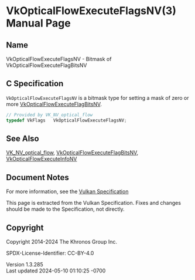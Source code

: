 # VkOpticalFlowExecuteFlagsNV(3) Manual Page

## Name

VkOpticalFlowExecuteFlagsNV - Bitmask of VkOpticalFlowExecuteFlagBitsNV



## <a href="#_c_specification" class="anchor"></a>C Specification

`VkOpticalFlowExecuteFlagsNV` is a bitmask type for setting a mask of
zero or more
[VkOpticalFlowExecuteFlagBitsNV](https://registry.khronos.org/vulkan/specs/1.3-extensions/man/html/VkOpticalFlowExecuteFlagBitsNV.html).

``` c
// Provided by VK_NV_optical_flow
typedef VkFlags   VkOpticalFlowExecuteFlagsNV;
```

## <a href="#_see_also" class="anchor"></a>See Also

[VK_NV_optical_flow](https://registry.khronos.org/vulkan/specs/1.3-extensions/man/html/VK_NV_optical_flow.html),
[VkOpticalFlowExecuteFlagBitsNV](https://registry.khronos.org/vulkan/specs/1.3-extensions/man/html/VkOpticalFlowExecuteFlagBitsNV.html),
[VkOpticalFlowExecuteInfoNV](https://registry.khronos.org/vulkan/specs/1.3-extensions/man/html/VkOpticalFlowExecuteInfoNV.html)

## <a href="#_document_notes" class="anchor"></a>Document Notes

For more information, see the <a
href="https://registry.khronos.org/vulkan/specs/1.3-extensions/html/vkspec.html#VkOpticalFlowExecuteFlagsNV"
target="_blank" rel="noopener">Vulkan Specification</a>

This page is extracted from the Vulkan Specification. Fixes and changes
should be made to the Specification, not directly.

## <a href="#_copyright" class="anchor"></a>Copyright

Copyright 2014-2024 The Khronos Group Inc.

SPDX-License-Identifier: CC-BY-4.0

Version 1.3.285  
Last updated 2024-05-10 01:10:25 -0700
